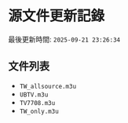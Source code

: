 # 源文件更新記錄

最後更新時間: `2025-09-21 23:26:34`

## 文件列表
- `TW_allsource.m3u`
- `UBTV.m3u`
- `TV7708.m3u`
- `TW_only.m3u`
